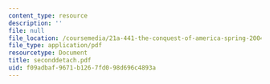 ```yaml
---
content_type: resource
description: ''
file: null
file_location: /coursemedia/21a-441-the-conquest-of-america-spring-2004/f09adbaf9671b1267fd098d696c4893a_seconddetach.pdf
file_type: application/pdf
resourcetype: Document
title: seconddetach.pdf
uid: f09adbaf-9671-b126-7fd0-98d696c4893a
---
```

